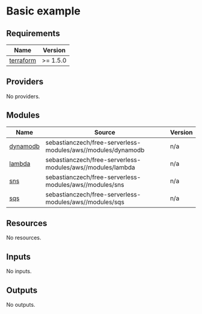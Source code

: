 # Basic example

<!-- BEGINNING OF PRE-COMMIT-TERRAFORM DOCS HOOK -->
## Requirements

| Name | Version |
|------|---------|
| <a name="requirement_terraform"></a> [terraform](#requirement\_terraform) | >= 1.5.0 |

## Providers

No providers.

## Modules

| Name | Source | Version |
|------|--------|---------|
| <a name="module_dynamodb"></a> [dynamodb](#module\_dynamodb) | sebastianczech/free-serverless-modules/aws//modules/dynamodb | n/a |
| <a name="module_lambda"></a> [lambda](#module\_lambda) | sebastianczech/free-serverless-modules/aws//modules/lambda | n/a |
| <a name="module_sns"></a> [sns](#module\_sns) | sebastianczech/free-serverless-modules/aws//modules/sns | n/a |
| <a name="module_sqs"></a> [sqs](#module\_sqs) | sebastianczech/free-serverless-modules/aws//modules/sqs | n/a |

## Resources

No resources.

## Inputs

No inputs.

## Outputs

No outputs.
<!-- END OF PRE-COMMIT-TERRAFORM DOCS HOOK -->

